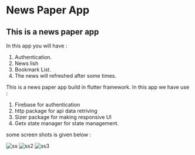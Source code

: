 # News Paper App



## This is a news paper app

In this app you will have :
1) Authentication.
2) News lish
3) Bookmark List.
4) The news will refreshed after some times.


This is a news paper app build in flutter framework. In this app we have use :
1) Firebase for authentication
2) http package for api data retriving
3) Sizer package for making responsive UI
4) Getx state manager for state management.

some screen shots is given below :

![ss](https://github.com/NafimAhmed/News_paper_app/assets/49490709/b700abaa-49de-4629-8410-02674c886567)
![ss2](https://github.com/NafimAhmed/News_paper_app/assets/49490709/0efccc34-d023-4f63-a733-6019239ec75c)
![ss3](https://github.com/NafimAhmed/News_paper_app/assets/49490709/7f52ae9b-d151-41fc-929a-9aa985a79a9c)


